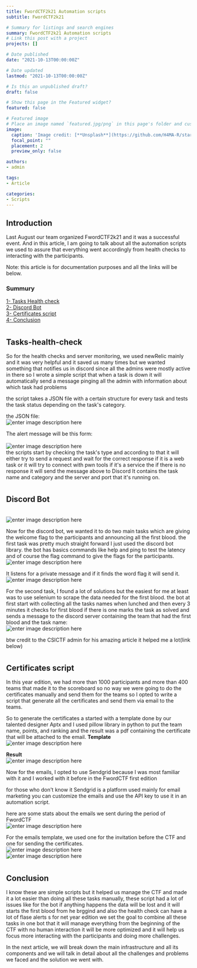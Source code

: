 ```yaml
---
title: FwordCTF2k21 Automation scripts
subtitle: FwordCTF2k21

# Summary for listings and search engines
summary: FwordCTF2k21 Automation scripts
# Link this post with a project
projects: []

# Date published
date: "2021-10-13T00:00:00Z"

# Date updated
lastmod: "2021-10-13T00:00:00Z"

# Is this an unpublished draft?
draft: false

# Show this page in the Featured widget?
featured: false

# Featured image
# Place an image named `featured.jpg/png` in this page's folder and customize its options here.
image:
  caption: 'Image credit: [**Unsplash**](https://github.com/H4MA-R/starter-hugo-academic/blob/master/content/post/FwordCTF2k21%20Automation/162443729_121061223368199_7099046546114959220_n.png?raw=true)'
  focal_point: ""
  placement: 2
  preview_only: false

authors:
- admin

tags:
- Article

categories:
- Scripts
---
```

  

## Introduction
Last August our team organized FwordCTF2k21 and it was a successful event. And in this article, I am going to talk about all the automation scripts we used to assure that everything went accordingly from health checks to interacting with the participants.

Note: this article is for documentation purposes and all the links will be below.


### Summury

[1- Tasks Health check](##1)\
[2- Discord Bot](##2)\
[3- Certificates script](##3)\
[4- Conclusion](##4)

# <a name="1"></a> 
## Tasks-health-check
So for the health checks and server monitoring, we used newRelic mainly and it was very helpful and it saved us many times but we wanted something that notifies us in discord since all the admins were mostly active in there so I wrote a simple script that when a task is down it will automatically send a message pinging all the admin with information about which task had problems

the script takes a JSON file with a certain structure for every task and tests the task status depending on the task's category.

the JSON file:
\
![enter image description here](https://github.com/H4MA-R/starter-hugo-academic/blob/master/content/post/FwordCTF2k21%20Automation/Untitled.png?raw=true)

The alert message will be this form:\
\
![enter image description here](https://github.com/H4MA-R/starter-hugo-academic/blob/master/content/post/FwordCTF2k21%20Automation/1.png?raw=true)
\
the scripts start by checking the task's type and according to that it will either try to send a request and wait for the correct response if it is a web task or it will try to connect with pwn tools if it's a service the if there is no response it will send the message above to Discord It contains the task name and category and the server and port that it's running on.

# <a name="2"></a> 
## Discord Bot
\
![enter image description here](https://github.com/H4MA-R/starter-hugo-academic/blob/master/content/post/FwordCTF2k21%20Automation/Fbot.png?raw=true)

Now for the discord bot, we wanted it to do two main tasks which are giving the welcome flag to the participants and announcing all the first blood. the first task was pretty much straight forward I just used the discord bot library. the bot has basics commands like help and ping to test the latency and of course the flag command to give the flags for the participants.
\
![enter image description here](https://github.com/H4MA-R/starter-hugo-academic/blob/master/content/post/FwordCTF2k21%20Automation/flag1.png?raw=true)

It listens for a private message and if it finds the word flag it will send it.
\
![enter image description here](https://github.com/H4MA-R/starter-hugo-academic/blob/master/content/post/FwordCTF2k21%20Automation/flag2.png?raw=true)

For the second task, I found a lot of solutions but the easiest for me at least was to use selenium to scrape the data needed for the first blood. the bot at first start with collecting all the tasks names when lunched and then every 3 minutes it checks for first blood if there is one marks the task as solved and sends a message to the discord server containing the team that had the first blood and the task name:
\
![enter image description here](https://github.com/H4MA-R/starter-hugo-academic/blob/master/content/post/FwordCTF2k21%20Automation/firstblood.png?raw=true)

btw credit to the CSICTF admin for his amazing article it helped me a lot(link below)
# <a name="3"></a> 
## Certificates script
In this year edition, we had more than 1000 participants and more than 400 teams that made it to the scoreboard so no way we were going to do the certificates manually and send them for the teams so I opted to write a script that generate all the certificates and send them via email to the teams.

So to generate the certificates a started with a template done by our talented designer Aptx and I used pillow library in python to put the team name, points, and ranking and the result was a pdf containing the certificate that will be attached to the email.
**Template**
\
![enter image description here](https://github.com/H4MA-R/starter-hugo-academic/blob/master/content/post/FwordCTF2k21%20Automation/cet1.png?raw=true)

**Result**
\
![enter image description here](https://github.com/H4MA-R/starter-hugo-academic/blob/master/content/post/FwordCTF2k21%20Automation/cert2.png?raw=true)

Now for the emails, I opted to use Sendgrid because I was most familiar with it and I worked with it before in the FwordCTF first edition

for those who don't know it Sendgrid is a platform used mainly for email marketing you can customize the emails and use the API key to use it in an automation script.

here are some stats about the emails we sent during the period of FwordCTF
\
![enter image description here](https://github.com/H4MA-R/starter-hugo-academic/blob/master/content/post/FwordCTF2k21%20Automation/sendgrid.png?raw=true)

For the emails template, we used one for the invitation before the CTF and one for sending the certificates.
\
![enter image description here](https://github.com/H4MA-R/starter-hugo-academic/blob/master/content/post/FwordCTF2k21%20Automation/mailtemplate.png?raw=true)
\
![enter image description here](https://github.com/H4MA-R/starter-hugo-academic/blob/master/content/post/FwordCTF2k21%20Automation/mail.png?raw=true)
# <a name="4"></a> 
## Conclusion
I know these are simple scripts but it helped us manage the CTF and made it a lot easier than doing all these tasks manually, these script had a lot of issues like for the bot if anything happens the data will be lost and it will starts the first blood from he brggind and also the health check can have a lot of flase alerts s for net year edition we set the goal to combine all these tasks in one bot that it will manage everything from the beginning of the CTF with no human interaction it will be more optimized and it will help us focus more interacting with the participants and doing more challenges.

In the next article, we will break down the main infrastructure and all its components and we will talk in detail about all the challenges and problems we faced and the solution we went with.
